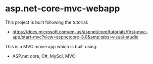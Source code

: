# asp.net-core-mvc-webapp
This project is built following the tutorial: 
- https://docs.microsoft.com/en-us/aspnet/core/tutorials/first-mvc-app/start-mvc?view=aspnetcore-3.0&amp;tabs=visual-studio

This is a MVC movie app which is built using:
 - ASP.net core, C#, MySql, MVC

